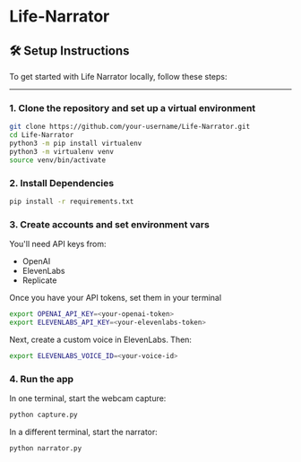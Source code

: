 # Life-Narrator
## 🛠️ Setup Instructions

To get started with Life Narrator locally, follow these steps:

---

### 1. Clone the repository and set up a virtual environment

```bash
git clone https://github.com/your-username/Life-Narrator.git
cd Life-Narrator
python3 -m pip install virtualenv
python3 -m virtualenv venv
source venv/bin/activate
```

### 2. Install Dependencies 
```bash
pip install -r requirements.txt
```
### 3. Create accounts and set environment vars 
You'll need API keys from: 
- OpenAI
- ElevenLabs
- Replicate

Once you have your API tokens, set them in your terminal 
```bash
export OPENAI_API_KEY=<your-openai-token>
export ELEVENLABS_API_KEY=<your-elevenlabs-token>
```

Next, create a custom voice in ElevenLabs. Then: 
```bash
export ELEVENLABS_VOICE_ID=<your-voice-id>
```

### 4. Run the app 
In one terminal, start the webcam capture: 
```bash
python capture.py
```
In a different terminal, start the narrator: 
```bash
python narrator.py
```

